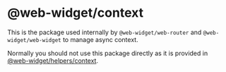 # @web-widget/context

This is the package used internally by `@web-widget/web-router` and `@web-widget/web-widget` to manage async context.

Normally you should not use this package directly as it is provided in [@web-widget/helpers/context](https://github.com/web-widget/web-widget/tree/main/docs/helpers/context.md).

